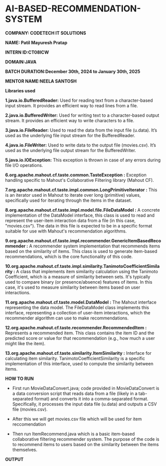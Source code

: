 # AI-BASED-RECOMMENDATION-SYSTEM

**COMPANY: CODETECH IT SOLUTIONS**

**NAME: Patil Mayuresh Pratap**

**INTERN ID:CT08ICW**

**DOMAIN:JAVA**

**BATCH DURATION:December 30th, 2024 to January 30th, 2025**

**MENTOR NAME:NEELA SANTOSH**

**Libraries used**

**1.java.io.BufferedReader:**
Used for reading text from a character-based input stream. It provides an efficient way to read lines from a file.

**2.java.io.BufferedWriter:**
Used for writing text to a character-based output stream. It provides an efficient way to write characters to a file.

**3.java.io.FileReader:**
Used to read the data from the input file (u.data). It’s used as the underlying file input stream for the BufferedReader.

**4.java.io.FileWriter:**
Used to write data to the output file (movies.csv). It’s used as the underlying file output stream for the BufferedWriter.

**5.java.io.IOException:**
This exception is thrown in case of any errors during file I/O operations.

**6.org.apache.mahout.cf.taste.common.TasteException :**
Exception handling specific to Mahout's Collaborative Filtering library (Mahout CF).

**7.org.apache.mahout.cf.taste.impl.common.LongPrimitiveIterator :**
This is an iterator used in Mahout to iterate over long (primitive) values, specifically used for iterating through the items in the dataset.

**8.org.apache.mahout.cf.taste.impl.model.file.FileDataModel :**
A concrete implementation of the DataModel interface, this class is used to read and represent the user-item interaction data from a file (in this case, "movies.csv"). The data in this file is expected to be in a specific format suitable for use with Mahout's recommendation algorithms.

**9.org.apache.mahout.cf.taste.impl.recommender.GenericItemBasedRecommender :**
A recommender system implementation that recommends items based on the similarity of items. This class is used to generate item-based recommendations, which is the core functionality of this code.

**10.org.apache.mahout.cf.taste.impl.similarity.TanimotoCoefficientSimilarity :**
A class that implements item similarity calculation using the Tanimoto Coefficient, which is a measure of similarity between sets. It's typically used to compare binary (or presence/absence) features of items. In this case, it's used to measure similarity between items based on user interactions.

**11.org.apache.mahout.cf.taste.model.DataModel :**
The Mahout interface representing the data model. The FileDataModel class implements this interface, representing a collection of user-item interactions, which the recommender algorithm can use to make recommendations.

**12.org.apache.mahout.cf.taste.recommender.RecommendedItem :**
Represents a recommended item. This class contains the item ID and the predicted score or value for that recommendation (e.g., how much a user might like the item).

**13.org.apache.mahout.cf.taste.similarity.ItemSimilarity :**
Interface for calculating item similarity. TanimotoCoefficientSimilarity is a specific implementation of this interface, used to compute the similarity between items.

**HOW TO RUN**

- First run MovieDataConvert.java; code provided in MovieDataConvert is a data conversion script that reads data from a file (likely in a tab-separated format) and converts it into a comma-separated format. Specifically, it processes the input data file (u.data) and outputs a CSV file (movies.csv).

- After this we will get movies.csv file which will be used for item reccomendation

- Then run ItemRecommend.java which is a basic item-based collaborative filtering recommender system. The purpose of the code is to recommend items to users based on the similarity between the items themselves.

**OUTPUT**


